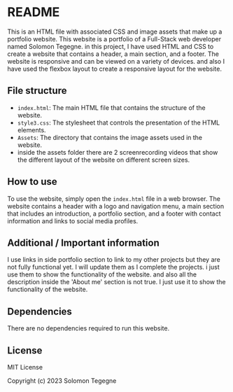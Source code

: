 # README

This is an HTML file with associated CSS and image assets that make up a portfolio website. This website is a portfolio of a Full-Stack web developer named Solomon Tegegne. in this project, I have used HTML and CSS to create a website that contains a header, a main section, and a footer. The website is responsive and can be viewed on a variety of devices. and also I have used the flexbox layout to create a responsive layout for the website.


## File structure

- `index.html`: The main HTML file that contains the structure of the website.
- `style3.css`: The stylesheet that controls the presentation of the HTML elements.
- `Assets`: The directory that contains the image assets used in the website.
- inside the assets folder there are 2 screenrecording videos that show the different layout of the website on different screen sizes.

## How to use

To use the website, simply open the `index.html` file in a web browser. The website contains a header with a logo and navigation menu, a main section that includes an introduction, a portfolio section, and a footer with contact information and links to social media profiles.

## Additional / Important information

I use links in side portfolio section to link to my other projects but they are not fully functional yet. I will update them as I complete the projects. i just use them to show the functionality of the website. and also all the description inside the 'About me' section is not true. I just use it to show the functionality of the website.

## Dependencies

There are no dependencies required to run this website.

## License

MIT License


Copyright (c) 2023 Solomon Tegegne